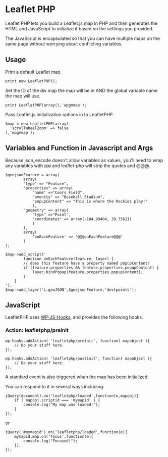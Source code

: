 Leaflet PHP
===========

Leaflet PHP lets you build a Leaflet.js map in PHP and then generates the HTML and JavaScript to initialize it based on the settings you provided.

The JavaScript is encapsulated so that you can have multiple maps on the same page without worrying about conflicting variables.


Usage
--------------

Print a default Leaflet map.

```
print new LeafletPHP();
```

Set the ID of the div map the map will be in AND the global variable name the map will use. 
```
print LeafletPHP(array(),'wpgmmap');
```

Pass Leaflet.js initialization options in to LeafletPHP.
```
$map = new LeafletPHP(array(
  'scrollWheelZoom' => false
),'wpgmmap');
```

Variables and Function in Javascript and Args
---------------------------------------------

Because json_encode doesn't allow variables as values, you'll need to wrap any variables with `@@@` and leaflet-php 
will strip the quotes and @@@. 

```
$geojsonFeature = array(
		array(
		"type" => "Feature",
		"properties" => array(
			"name" =>"Coors Field",
			"amenity" => "Baseball Stadium",
			"popupContent" => "This is where the Rockies play!"
			),
		"geometry" => array(
			"type" =>"Point",
			"coordinates" => array(-104.99404, 39.75621)
			)
		),
		array(
			'onEachFeature' => '@@@onEachFeature@@@'
		)
);

$map->add_script('
		function onEachFeature(feature, layer) {
		// does this feature have a property named popupContent?
		if (feature.properties && feature.properties.popupContent) {
			layer.bindPopup(feature.properties.popupContent);
		}
	}
');
$map->add_layer('L.geoJSON',$geojsonFeature,'destpoints');
```

JavaScript
----------

LeafletPHP uses [WP-JS-Hooks](https://github.com/carldanley/WP-JS-Hooks), and provides the following hooks. 

### Action: leafletphp/preinit
```
wp.hooks.addAction( 'leafletphp/preinit', function( mapobject ){
	// Do your stuff here.
});

wp.hooks.addAction( 'leafletphp/postinit', function( mapobject ){
	// Do your stuff here.
});
```

A standard event is also triggered when the map has been initialized. 

You can respond to it in several ways including:

```
jQuery(document).on('leafletphp/loaded',function(e,mapobj){
	if ( mapobj.scriptid === 'mymapid' ) {
		console.log("My map was loaded!");
	}
});
```

or 

```
jQuery('#mymapid').on('leafletphp/loaded',function(e){
	mymapid.map.on('focus',function(e){
		console.log("Focused!");
	});
});
```
